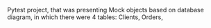 Pytest project, that was presenting Mock objects based on database diagram, in which there were 4 tables:
Clients,
Orders,

